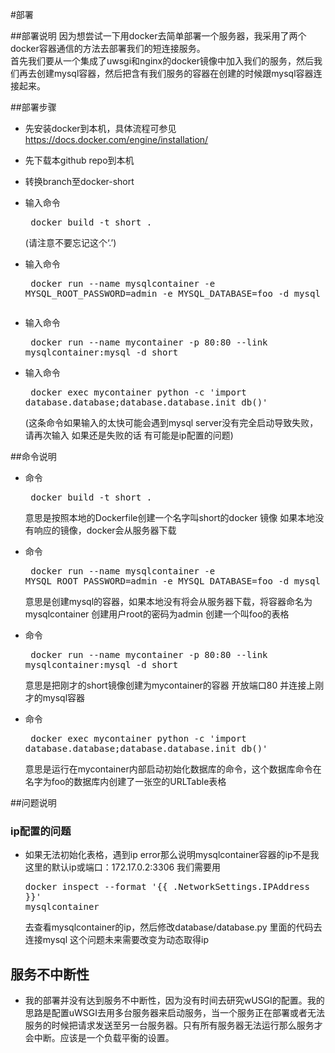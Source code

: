 #部署

##部署说明
因为想尝试一下用docker去简单部署一个服务器，我采用了两个docker容器通信的方法去部署我们的短连接服务。  
首先我们要从一个集成了uwsgi和nginx的docker镜像中加入我们的服务，然后我们再去创建mysql容器，然后把含有我们服务的容器在创建的时候跟mysql容器连接起来。

##部署步骤

* 先安装docker到本机，具体流程可参见 https://docs.docker.com/engine/installation/

* 先下载本github repo到本机

* 转换branch至docker-short

* 输入命令<pre> docker build -t short . </pre> (请注意不要忘记这个‘.’)

* 输入命令<pre> docker run --name mysqlcontainer -e MYSQL_ROOT_PASSWORD=admin -e MYSQL_DATABASE=foo -d mysql
 </pre>

* 输入命令<pre> docker run --name mycontainer -p 80:80 --link mysqlcontainer:mysql -d short </pre>

* 输入命令<pre> docker exec mycontainer python -c 'import database.database;database.database.init_db()' </pre>(这条命令如果输入的太快可能会遇到mysql server没有完全启动导致失败，请再次输入 如果还是失败的话 有可能是ip配置的问题)


##命令说明

* 命令<pre> docker build -t short . </pre> 意思是按照本地的Dockerfile创建一个名字叫short的docker 镜像 如果本地没有响应的镜像，docker会从服务器下载

* 命令<pre> docker run --name mysqlcontainer -e MYSQL_ROOT_PASSWORD=admin -e MYSQL_DATABASE=foo -d mysql
 </pre> 意思是创建mysql的容器，如果本地没有将会从服务器下载，将容器命名为mysqlcontainer 创建用户root的密码为admin 创建一个叫foo的表格

* 命令<pre> docker run --name mycontainer -p 80:80 --link mysqlcontainer:mysql -d short </pre> 意思是把刚才的short镜像创建为mycontainer的容器 开放端口80 并连接上刚才的mysql容器

* 命令<pre> docker exec mycontainer python -c 'import database.database;database.database.init_db()' </pre>意思是运行在mycontainer内部启动初始化数据库的命令，这个数据库命令在名字为foo的数据库内创建了一张空的URLTable表格

##问题说明
### ip配置的问题
* 如果无法初始化表格，遇到ip error那么说明mysqlcontainer容器的ip不是我这里的默认ip或端口：172.17.0.2:3306 
我们需要用<pre>docker inspect --format '{{ .NetworkSettings.IPAddress }}' mysqlcontainer</pre>去查看mysqlcontainer的ip，然后修改database/database.py 里面的代码去连接mysql
这个问题未来需要改变为动态取得ip

## 服务不中断性
* 我的部署并没有达到服务不中断性，因为没有时间去研究wUSGI的配置。我的思路是配置uWSGI去用多台服务器来启动服务，当一个服务正在部署或者无法服务的时候把请求发送至另一台服务器。只有所有服务器无法运行那么服务才会中断。应该是一个负载平衡的设置。
